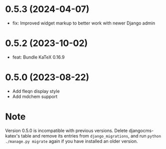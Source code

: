 0.5.3 (2024-04-07)
==================

* fix: Improved widget markup to better work with newer Django admin

0.5.2 (2023-10-02)
==================

* feat: Bundle KaTeX 0.16.9

0.5.0 (2023-08-22)
==================
* Add fleqn display style
* Add mdchem support

Note 
=====
Version 0.5.0 is incompatible with previous versions. Delete djangocms-katex's
table and remove its entries from `django_migrations`, and run 
`python ./manage.py migrate` again if you have installed an older 
version.
